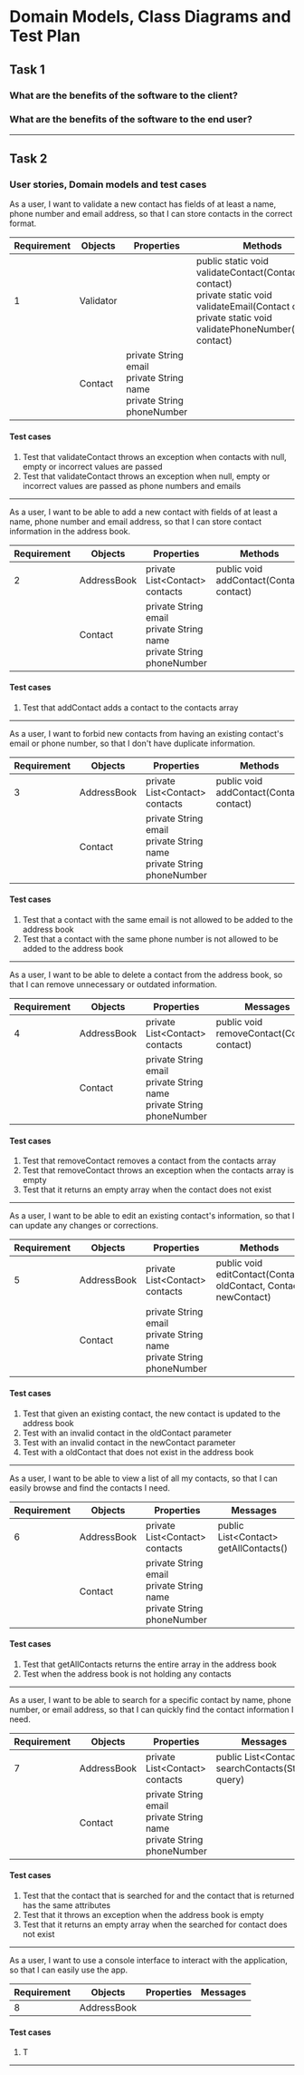# Domain Models, Class Diagrams and Test Plan
## Task 1 

### What are the benefits of the software to the client? 
 
### What are the benefits of the software to the end user? 
 
---

## Task 2 
### User stories, Domain models and test cases

As a user, I want to validate a new contact has fields of at least a name, phone number and email address, so that I can store contacts in the correct format.

| Requirement | Objects   | Properties                                                                    | Methods                                                                                                                                                                   |
|-------------|-----------|-------------------------------------------------------------------------------|---------------------------------------------------------------------------------------------------------------------------------------------------------------------------|
| 1           | Validator |                                                                               | public static void validateContact(Contact contact) <br> private static void validateEmail(Contact contact) <br> private static void validatePhoneNumber(Contact contact) |
|             | Contact   | private String email <br> private String name <br> private String phoneNumber |                                                                                                                                                                           |

#### Test cases
1. Test that validateContact throws an exception when contacts with null, empty or incorrect values are passed
2. Test that validateContact throws an exception when null, empty or incorrect values are passed as phone numbers and emails

---

As a user, I want to be able to add a new contact with fields of at least a name, phone number and email address, so that I can store contact information in the address book.

| Requirement | Objects     | Properties                                                                    | Methods                                  |
|-------------|-------------|-------------------------------------------------------------------------------|------------------------------------------|
| 2           | AddressBook | private List<Contact\> contacts                                               | public void addContact(Contact contact)  |
|             | Contact     | private String email <br> private String name <br> private String phoneNumber |                                          |

#### Test cases
1. Test that addContact adds a contact to the contacts array

---

As a user, I want to forbid new contacts from having an existing contact's email or phone number, so that I don't have duplicate information.

| Requirement | Objects     | Properties                                                                    | Methods                                  | 
|-------------|-------------|-------------------------------------------------------------------------------|------------------------------------------|
| 3           | AddressBook | private List<Contact\> contacts                                               | public void addContact(Contact contact)  | 
|             | Contact     | private String email <br> private String name <br> private String phoneNumber |                                          |       

#### Test cases
1. Test that a contact with the same email is not allowed to be added to the address book
2. Test that a contact with the same phone number is not allowed to be added to the address book

---

As a user, I want to be able to delete a contact from the address book, so that I can remove unnecessary or outdated information.

| Requirement | Objects     | Properties                                                                    | Messages                                   |
|-------------|-------------|-------------------------------------------------------------------------------|--------------------------------------------|
| 4           | AddressBook | private List<Contact\> contacts                                               | public void removeContact(Contact contact) |
|             | Contact     | private String email <br> private String name <br> private String phoneNumber |                                            |

#### Test cases
1. Test that removeContact removes a contact from the contacts array
2. Test that removeContact throws an exception when the contacts array is empty
3. Test that it returns an empty array when the contact does not exist

---

As a user, I want to be able to edit an existing contact's information, so that I can update any changes or corrections.

| Requirement | Objects     | Properties                                                                    | Methods                                                         | 
|-------------|-------------|-------------------------------------------------------------------------------|-----------------------------------------------------------------|
| 5           | AddressBook | private List<Contact\> contacts                                               | public void editContact(Contact oldContact, Contact newContact) | 
|             | Contact     | private String email <br> private String name <br> private String phoneNumber |                                                                 |       

#### Test cases
1. Test that given an existing contact, the new contact is updated to the address book
2. Test with an invalid contact in the oldContact parameter
3. Test with an invalid contact in the newContact parameter
4. Test with a oldContact that does not exist in the address book

---

As a user, I want to be able to view a list of all my contacts, so that I can easily browse and find the contacts I need.

| Requirement | Objects     | Properties                                                                    | Messages                               | 
|-------------|-------------|-------------------------------------------------------------------------------|----------------------------------------|
| 6           | AddressBook | private List<Contact\> contacts                                               | public List<Contact\> getAllContacts() | 
|             | Contact     | private String email <br> private String name <br> private String phoneNumber |                                        |

#### Test cases
1. Test that getAllContacts returns the entire array in the address book
2. Test when the address book is not holding any contacts

---

As a user, I want to be able to search for a specific contact by name, phone number, or email address, so that I can quickly find the contact information I need.

| Requirement | Objects     | Properties                                                                    | Messages                                           |
|-------------|-------------|-------------------------------------------------------------------------------|----------------------------------------------------|
| 7           | AddressBook | private List<Contact\> contacts                                               | public List<Contact\> searchContacts(String query) |
|             | Contact     | private String email <br> private String name <br> private String phoneNumber |                                                    |

#### Test cases
1. Test that the contact that is searched for and the contact that is returned has the same attributes
2. Test that it throws an exception when the address book is empty
3. Test that it returns an empty array when the searched for contact does not exist

---

As a user, I want to use a console interface to interact with the application, so that I can easily use the app.

| Requirement | Objects     | Properties | Messages |
|-------------|-------------|------------|----------|
| 8           | AddressBook |            |          |

#### Test cases
1. T


---
